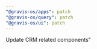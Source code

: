 ```yaml
---
"@gravis-os/apps": patch
"@gravis-os/query": patch
"@gravis-os/ui": patch
---
```


Update CRM related components"
